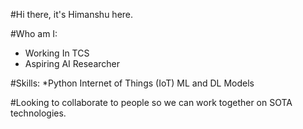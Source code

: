 #Hi there, it's Himanshu here.

#Who am I:
  * Working In TCS 
  * Aspiring AI Researcher
 
 #Skills:
   *Python
   Internet of Things (IoT)
   ML and DL Models

#Looking to collaborate to people so we can work together on SOTA technologies.
